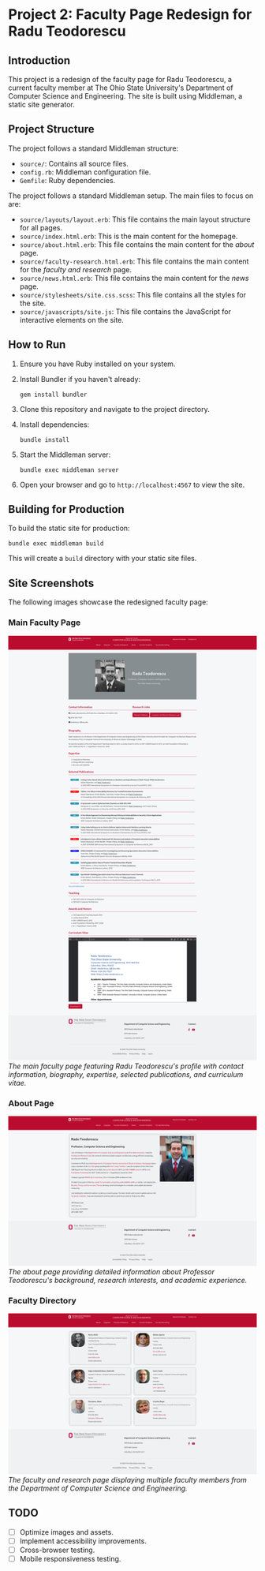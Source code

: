 # Project 2: Faculty Page Redesign for Radu Teodorescu

## Introduction

This project is a redesign of the faculty page for Radu Teodorescu, a current faculty member at The Ohio State University's Department of Computer Science and Engineering. The site is built using Middleman, a static site generator.

## Project Structure

The project follows a standard Middleman structure:

- `source/`: Contains all source files.
- `config.rb`: Middleman configuration file.
- `Gemfile`: Ruby dependencies.

The project follows a standard Middleman setup. The main files to focus on are:

- `source/layouts/layout.erb`: This file contains the main layout structure for all pages.
- `source/index.html.erb`: This is the main content for the homepage.
- `source/about.html.erb`: This file contains the main content for the _about_ page.
- `source/faculty-research.html.erb`: This file contains the main content for the _faculty and research_ page.
- `source/news.html.erb`: This file contains the main content for the _news_ page.
- `source/stylesheets/site.css.scss`: This file contains all the styles for the site.
- `source/javascripts/site.js`: This file contains the JavaScript for interactive elements on the site.

## How to Run

1. Ensure you have Ruby installed on your system.
2. Install Bundler if you haven't already:

   ```{sh}
   gem install bundler
   ```

3. Clone this repository and navigate to the project directory.
4. Install dependencies:

   ```{sh}
   bundle install
   ```

5. Start the Middleman server:

   ```{sh}
   bundle exec middleman server
   ```

6. Open your browser and go to `http://localhost:4567` to view the site.

## Building for Production

To build the static site for production:

```{sh}
bundle exec middleman build
```

This will create a `build` directory with your static site files.

## Site Screenshots

The following images showcase the redesigned faculty page:

### Main Faculty Page
![Main Faculty Page](img/img_01.png)
*The main faculty page featuring Radu Teodorescu's profile with contact information, biography, expertise, selected publications, and curriculum vitae.*

### About Page
![About Page](img/img_02.png)
*The about page providing detailed information about Professor Teodorescu's background, research interests, and academic experience.*

### Faculty Directory
![Faculty Directory](img/img_03.png)
*The faculty and research page displaying multiple faculty members from the Department of Computer Science and Engineering.*

## TODO

- [ ] Optimize images and assets.
- [ ] Implement accessibility improvements.
- [ ] Cross-browser testing.
- [ ] Mobile responsiveness testing.
